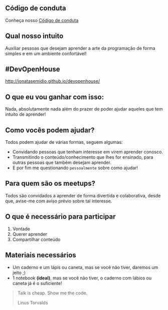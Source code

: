 ## Código de conduta
Conheça nosso [Código de conduta](./codigo-de-conduta.md)

## Qual nosso intuito
Auxiliar pessoas que desejam aprender a arte da programação de forma simples e em um ambiente confortável!

## #DevOpenHouse
http://jonatasemidio.github.io/devopenhouse/

## O que eu vou ganhar com isso:
Nada, absolutamente nada além do prazer de poder ajudar aqueles que tem intuito de aprender!

## Como vocês podem ajudar?
Todos podem ajudar de várias formas, seguem algumas:
- Convidando pessoas que tenham interesse em virem aprender conosco.
- Transmitindo o conteúdo/conhecimento que lhes for ensinado, para outras pessoas que também desejam aprender.
- E por fim me questionando `pessoalmente` sobre como ajudar!


## Para quem são os meetups?
Todos são convidados a aprender de forma divertida e colaborativa, desde que, avise-me com aviso prévio sobre tal interesse.

## O que é necessário para participar
1. Vontade
2. Querer aprender
3. Compartilhar conteúdo

## Materiais necessários
- Um caderno e um lápis ou caneta, mas se você não tiver, daremos um jeito ;)
- 1 notebook **(ideal)**, mas se você não tiver, o caderno com lábios ou caneta já é o suficiente!

> Talk is cheap. Show me the code.
>
> Linus Torvalds
